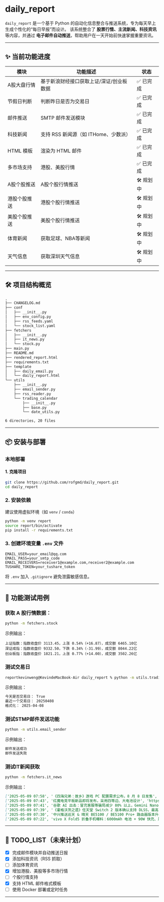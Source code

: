 # daily_report

`daily_report` 是一个基于 Python 的自动化信息整合与推送系统，专为每天早上生成个性化的“每日早报”而设计。
该系统整合了 **股票行情、主流新闻、科技资讯** 等内容，并通过 **电子邮件自动推送**，帮助用户在一天开始前快速掌握重要资讯。

---

## ✨ 当前功能进度

| 模块         | 功能描述                                 | 状态      |
| ------------ | ---------------------------------------- | --------- |
| A股大盘行情  | 基于新浪财经接口获取上证/深证/创业板数据 | ✅ 已完成 |
| 节假日判断   | 判断昨日是否为交易日                     | ✅ 已完成 |
| 邮件推送     | SMTP 邮件发送模块                        | ✅ 已完成 |
| 科技新闻     | 支持 RSS 新闻源（如 ITHome、少数派）     | ✅ 已完成 |
| HTML 模板    | 渲染为 HTML 邮件                         | ✅ 已完成 |
| 多市场支持   | 港股、美股行情                           | ✅ 已完成 |
| A股个股推送  | A股个股行情推送                          | 🛠 规划中 |
| 港股个股推送 | 港股个股行情推送                         | 🛠 规划中 |
| 美股个股推送 | 美股个股行情推送                         | 🛠 规划中 |
| 体育新闻     | 获取足球、NBA等新闻                      | 🛠 规划中 |
| 天气信息     | 获取深圳天气信息                      | 🛠 规划中 |

---

## 🛠 项目结构概览

```markdown
.
├── CHANGELOG.md
├── conf
│   ├── __init__.py
│   ├── env_config.py
│   ├── rss_feeds.yaml
│   └── stock_list.yaml
├── fetchers
│   ├── __init__.py
│   ├── it_news.py
│   └── stock.py
├── main.py
├── README.md
├── rendered_report.html
├── requirements.txt
├── template
│   ├── daily_email.py
│   └── daily_report.html
└── utils
    ├── __init__.py
    ├── email_sender.py
    ├── rss_reader.py
    └── trading_calendar
        ├── __init__.py
        ├── base.py
        └── date_utils.py

6 directories, 20 files
```

---

## 📦 安装与部署

### 本地部署

#### 1. 克隆项目

```bash
git clone https://github.com/rofgmd/daily_report.git
cd daily_report
```

### 2. 安装依赖

建议使用虚拟环境（如 `venv` / `conda`）

```bash
python -m venv report
source report/bin/activate
pip install -r requirements.txt
```

### 3. 创建环境变量 `.env` 文件

```env
EMAIL_USER=your_email@qq.com
EMAIL_PASS=your_smtp_code
EMAIL_RECEIVERS=receiver1@example.com,receiver2@example.com
TUSHARE_TOKEN=your_tushare_token
```

将 `.env` 加入 `.gitignore` 避免泄露敏感信息。

---

## 🚀 功能测试用例

### 获取 A 股行情数据：

```bash
python -m fetchers.stock
```

示例输出：

```
上证指数：指数收盘价 3113.45，上涨 0.54%（+16.87），成交额 6465.10亿
深证成指：指数收盘价 9332.50，下跌 0.34%（-31.99），成交额 8044.22亿
创业板指：指数收盘价 1821.21，上涨 0.77%（+14.00），成交额 3502.26亿
```

### 测试交易日

```bash
reportkevinweng@KevindeMacBook-Air daily_report % python -m utils.trading_calendar.date_utils
```

示例输出：

```markdown
今天是否交易日： True
最近一个交易日： 20250408
格式化： 2025-04-08
```

### 测试STMP邮件发送功能

```bash
python -m utils.email_sender
```

示例输出：

```markdown
邮件发送成功
邮件发送失败
```

### 测试IT新闻获取

```bash
python -m fetchers.it_news
```

示例输出：

```markdown
['2025-05-09 07:58', '《四海兄弟：故乡》游戏 PC 配置需求公布，8 月 8 日发售', 'https://www.ithome.com/0/851/651.htm']
['2025-05-09 07:43', '红魔电竞平板新品即将发布，采用四等边、大电池设计', 'https://www.ithome.com/0/851/650.htm']
['2025-05-09 07:41', '谷歌 AI 出击：冒充客服等骗局减少 80% 以上，Gemini Nano 护航网络安全', 'https://www.ithome.com/0/851/649.htm']
['2025-05-09 07:39', '《霍格沃茨之遗》任天堂 Switch 2 版本确认支持 DLSS，最高 1440p 画质', 'https://www.ithome.com/0/851/648.htm']
['2025-05-09 07:30', '中兴推送巡天 & 晴天 BE5100 / BE5100 Pro+ 路由器版本升级，新增防蹭网功能等', 'https://www.ithome.com/0/851/647.htm']
['2025-05-09 07:22', 'vivo X Fold5 折叠手机曝料：6000mAh 电池 + 90W 快充、厚 4.3/9.33mm，骁龙 8 Gen 3 芯片', 'https://www.ithome.com/0/851/646.htm']
```

---

## 📌 TODO_LIST（未来计划）

- [X] 完成邮件模块并自动推送日报
- [X] 添加科技资讯（RSS 抓取）
- [ ] 添加体育资讯
- [X] 增加港股、美股等多市场行情
- [ ] 个股行情支持
- [X] 支持 HTML 邮件格式模板
- [ ] 使用 Docker 部署或定时任务

---
